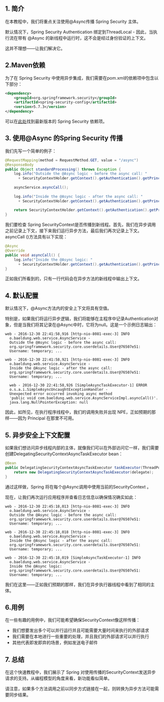 ## 1. 简介

在本教程中，我们将重点关注使用@Async传播 Spring Security 主体。


默认情况下，Spring Security Authentication 绑定到ThreadLocal - 因此，当执行流在带有 @Async 的新线程中运行时，这不会是经过身份验证的上下文。

这并不理想——让我们解决它。

## 2.Maven依赖

为了在 Spring Security 中使用异步集成，我们需要在pom.xml的依赖项中包含以下部分：

```xml
<dependency>
    <groupId>org.springframework.security</groupId>
    <artifactId>spring-security-config</artifactId>
    <version>5.7.3</version>
</dependency>

```

可以在[此处](https://search.maven.org/classic/#search|ga|1|g%3A"org.springframework.security")找到最新版本的 Spring Security 依赖项。

## 3. 使用@Async 的Spring Security 传播

我们先写一个简单的例子：

```java
@RequestMapping(method = RequestMethod.GET, value = "/async")
@ResponseBody
public Object standardProcessing() throws Exception {
    log.info("Outside the @Async logic - before the async call: "
      + SecurityContextHolder.getContext().getAuthentication().getPrincipal());
    
    asyncService.asyncCall();
    
    log.info("Inside the @Async logic - after the async call: "
      + SecurityContextHolder.getContext().getAuthentication().getPrincipal());
    
    return SecurityContextHolder.getContext().getAuthentication().getPrincipal();
}
```

我们要检查 Spring SecurityContext是否传播到新线程。首先，我们在异步调用之前记录上下文，接下来我们运行异步方法，最后我们再次记录上下文。asyncCall ()方法具有以下实现：

```java
@Async
@Override
public void asyncCall() {
    log.info("Inside the @Async logic: "
      + SecurityContextHolder.getContext().getAuthentication().getPrincipal());
}
```

正如我们所看到的，只有一行代码会在异步方法的新线程中输出上下文。

## 4. 默认配置

默认情况下，@Async方法内的安全上下文将具有空值。

特别是，如果我们将运行异步逻辑，我们将能够在主程序中记录Authentication对象，但是当我们将其记录在@Async中时，它将为null。这是一个示例日志输出：

```plaintext
web - 2016-12-30 22:41:58,916 [http-nio-8081-exec-3] INFO
  o.baeldung.web.service.AsyncService -
  Outside the @Async logic - before the async call:
  org.springframework.security.core.userdetails.User@76507e51:
  Username: temporary; ...

web - 2016-12-30 22:41:58,921 [http-nio-8081-exec-3] INFO
  o.baeldung.web.service.AsyncService -
  Inside the @Async logic - after the async call:
  org.springframework.security.core.userdetails.User@76507e51:
  Username: temporary; ...

  web - 2016-12-30 22:41:58,926 [SimpleAsyncTaskExecutor-1] ERROR
  o.s.a.i.SimpleAsyncUncaughtExceptionHandler -
  Unexpected error occurred invoking async method
  'public void com.baeldung.web.service.AsyncServiceImpl.asyncCall()'.
  java.lang.NullPointerException: null
```

因此，如所见，在执行程序线程中，我们的调用失败并出现 NPE，正如预期的那样——因为 Principal 在那里不可用。

## 5. 异步安全上下文配置

如果我们想访问异步线程内部的主体，就像我们可以在外部访问它一样，我们需要创建DelegatingSecurityContextAsyncTaskExecutor bean：

```java
@Bean 
public DelegatingSecurityContextAsyncTaskExecutor taskExecutor(ThreadPoolTaskExecutor delegate) { 
    return new DelegatingSecurityContextAsyncTaskExecutor(delegate); 
}
```

通过这样做，Spring 将在每个@Async调用中使用当前的SecurityContext 。

现在，让我们再次运行应用程序并查看日志信息以确保情况确实如此：

```plaintext
web - 2016-12-30 22:45:18,013 [http-nio-8081-exec-3] INFO
  o.baeldung.web.service.AsyncService -
  Outside the @Async logic - before the async call:
  org.springframework.security.core.userdetails.User@76507e51:
  Username: temporary; ...

web - 2016-12-30 22:45:18,018 [http-nio-8081-exec-3] INFO
  o.baeldung.web.service.AsyncService -
  Inside the @Async logic - after the async call:
  org.springframework.security.core.userdetails.User@76507e51:
  Username: temporary; ...

web - 2016-12-30 22:45:18,019 [SimpleAsyncTaskExecutor-1] INFO
  o.baeldung.web.service.AsyncService -
  Inside the @Async logic:
  org.springframework.security.core.userdetails.User@76507e51:
  Username: temporary; ...
```

我们在这里——正如我们预期的那样，我们在异步执行器线程中看到了相同的主体。


## 6.用例

在一些有趣的用例中，我们可能希望确保SecurityContext像这样传播：

-   我们想要发出多个可以并行运行并且可能需要大量时间来执行的外部请求
-   我们需要在本地进行一些重要的处理，并且我们的外部请求可以并行执行
-   其他代表即发即弃的场景，例如发送电子邮件

## 7. 总结

在这个快速教程中，我们展示了 Spring 对使用传播的SecurityContext发送异步请求的支持。从编程模型的角度来看，新功能看似简单。

请注意，如果多个方法调用之前以同步方式链接在一起，则转换为异步方法可能需要同步结果。